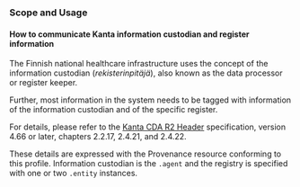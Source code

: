### Scope and Usage

#### How to communicate Kanta information custodian and register information

The Finnish national healthcare infrastructure uses the concept of the information custodian
(*rekisterinpitäjä*), also known as the data processor or register keeper.

Further, most information in the system needs to be tagged with information of the information
custodian and of the specific register.

For details, please refer to the
[Kanta CDA R2 Header](https://www.kanta.fi/en/jarjestelmakehittajat/potilastiedon-arkiston-cda-r2-header)
specification, version 4.66 or later, chapters 2.2.17, 2.4.21, and 2.4.22.

These details are expressed with the Provenance resource conforming to this profile. Information
custodian is the `.agent` and the registry is specified with one or two `.entity` instances.